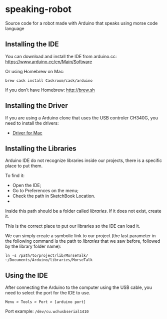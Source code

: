 # speaking-robot
Source code for a robot made with Arduino that speaks using morse code language

## Installing the IDE

You can download and install the IDE from arduino.cc: https://www.arduino.cc/en/Main/Software

Or using Homebrew on Mac:

```brew cask install Caskroom/cask/arduino```

If you don't have Homebrew: http://brew.sh

## Installing the Driver

If you are using a Arduino clone that uses the USB controler CH340G, you need to install the drivers:

- [Driver for Mac](drivers/CH34x_Install.zip)

## Installing the Libraries

Arduino IDE do not recognize libraries inside our projects, there is a specific place to put them.

To find it:
 - Open the IDE;
 - Go to Preferences on the menu;
 - Check the path in SketchBook Location.
 - 
Inside this path should be a folder called _libraries_. If it does not exist, create it. 

This is the correct place to put our libraries so the IDE can load it.

We can simply create a symbolic link to our project (the last parameter in the following command is the path to _libraries_ that we saw before, followed by the library folder name):

 ```ln -s /path/to/project/lib/MorseTalk/ ~/Documents/Arduino/libraries/MorseTalk```

## Using the IDE

After connecting the Arduino to the computer using the USB cable, you need to select the port for the IDE to use.

```Menu > Tools > Port > [arduino port]```

Port example: `/dev/cu.wchusbserial1410`
